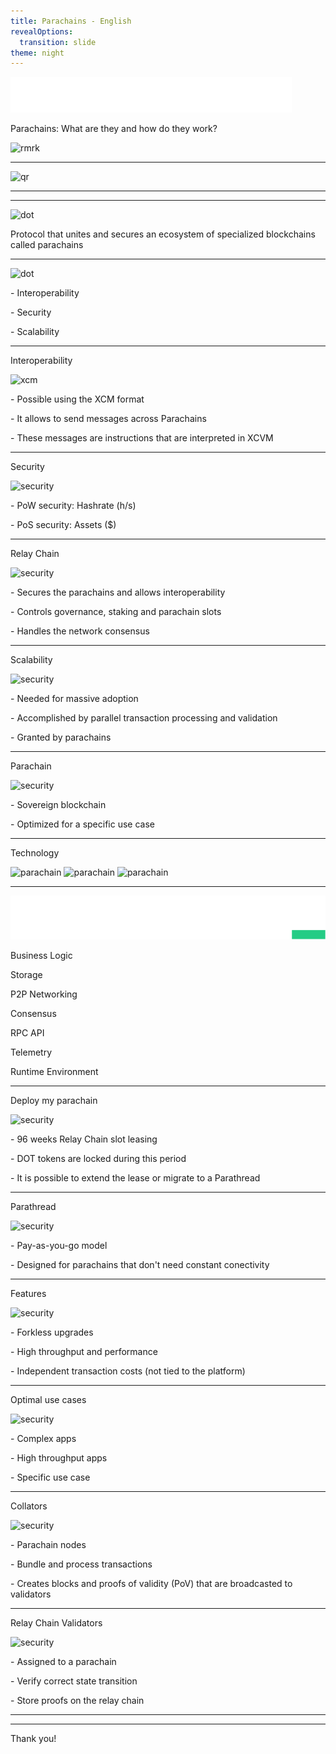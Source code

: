 ```yaml
---
title: Parachains - English
revealOptions:
  transition: slide
theme: night
---
```


<div class="w-full h-full">
  <div class="flex mr-auto pb-24">
    <img class="h-12" alt="labitconf" src="./assets/img/labitconf.svg">
  </div>
  <p class="pb-12">Parachains: What are they and how do they work?</p>
  <div class="flex mr-auto items-center">
    <img class="w-36 h-36 rounded-full" alt="rmrk" src="../assets/img/brech1.jpeg">
  </div>
</div>

----

<div class="flex flex-col w-full h-full justify-center items-center">
  <img class="w-6/12" alt="qr" src="../assets/img/qrcode.png">
</div>

---

<!-- .slide: data-background="../assets/img/parachains.svg" -->

----

<div class="flex flex-col w-full">
  <img class="h-20" alt="dot" src="../assets/img/polkadot-logo-white.svg">
  <p class="pt-8">Protocol that unites and secures an ecosystem of specialized blockchains called parachains</p>
</div>

----

<div class="flex flex-col w-full">
  <img class="h-20" alt="dot" src="../assets/img/polkadot-logo-white.svg">
  <div class="flex flex-col justify-start items-start w-full mt-12">
    <p>- Interoperability</p>
    <p>- Security</p>
    <p>- Scalability</p>
  </div>
</div>

----

<div class="w-full h-full">
  <p>Interoperability</p>
  <div class="flex justify-around h-full">
    <img class="h-80" alt="xcm" src="../assets/img/xcm.svg">
    <div class="flex flex-col min-h-full justify-around text-left">
      <p class="text-2xl">- Possible using the XCM format</p>
      <p class="text-2xl">- It allows to send messages across Parachains</p>
      <p class="text-2xl">- These messages are instructions that are interpreted in XCVM</p>
    </div>
  </div>
</div>

----

<div class="w-full h-full">
  <p>Security</p>
  <div class="flex justify-around h-full">
    <img class="h-80" alt="security" src="../assets/img/security.svg">
    <div class="flex flex-col min-h-full justify-around items-start">
      <p class="text-2xl">- PoW security: Hashrate (h/s)</p>
      <p class="text-2xl">- PoS security: Assets ($)</p>
    </div>
  </div>
</div>

----

<div class="w-full h-full">
  <p>Relay Chain</p>
  <div class="flex justify-between">
    <img class="w-4/12" alt="security" src="../assets/img/relay-chain.svg">
    <div class="flex flex-col w-6/12 justify-around text-left">
      <p class="text-2xl">- Secures the parachains and allows interoperability</p>
      <p class="text-2xl">- Controls governance, staking and parachain slots</p>
      <p class="text-2xl">- Handles the network consensus</p>
    </div>
  </div>
</div>

----

<div class="w-full h-full">
  <p>Scalability</p>
  <div class="flex justify-between">
    <img class="w-4/12" alt="security" src="../assets/img/scalable.svg">
    <div class="flex flex-col w-6/12 justify-around text-left">
      <p class="text-2xl">- Needed for massive adoption</p>
      <p class="text-2xl">- Accomplished by parallel transaction processing and validation</p>
      <p class="text-2xl">- Granted by parachains</p>
    </div>
  </div>
</div>

---

<div class="w-full h-full">
  <p>Parachain</p>
  <div class="flex w-full justify-around pt-8">
    <img class="w-4/12" alt="security" src="../assets/img/parachain-icon.svg">
    <div class="flex flex-col w-6/12 justify-around items-start text-left">
      <p class="text-2xl">- Sovereign blockchain</p>
      <p class="text-2xl">- Optimized for a specific use case</p>
    </div>
  </div>
</div>

----

<div class="w-full h-full">
  <p>Technology</p>
  <div class="flex justify-around h-full pt-20">
    <img class="w-3/12" alt="parachain" src="../assets/img/ferris-hand.svg">
    <img class="w-4/12" alt="parachain" src="../assets/img/substrate-logo.svg">
    <img class="w-2/12" alt="parachain" src="../assets/img/wasm-icon.png">
  </div>
</div>

----

<div class="flex justify-center h-full w-full p-6">
  <img class="h-12" alt="logo" src="./assets/img/substrate-logo.svg">
</div>

<div class="grid grid-cols-3 gap-6 bg-emerald-500 rounded-lg p-3">
  <div class="flex items-center p-6 rounded-lg shadow-md bg-emerald-700 shadow-emerald-600 h-16 col-span-3 mb-2">
    <p class="text-xl font-medium w-full m-auto">Business Logic</p>
  </div>
  <div class="flex items-center p-6 rounded-lg shadow-md bg-emerald-800 shadow-emerald-600 h-16">
    <p class="text-xl font-medium w-full m-auto">Storage</p>
  </div>
  <div class="flex items-center p-6 rounded-lg shadow-md bg-emerald-800 shadow-emerald-600 h-16">
    <p class="text-xl font-medium w-full m-auto">P2P Networking</p>
  </div>
  <div class="flex items-center p-6 rounded-lg shadow-md bg-emerald-800 shadow-emerald-600 h-16">
    <p class="text-xl font-medium w-full m-auto">Consensus</p>
  </div>
  <div class="flex items-center p-6 rounded-lg shadow-md bg-emerald-800 shadow-emerald-600 h-16">
    <p class="text-xl font-medium w-full m-auto">RPC API</p>
  </div>
    <div class="flex items-center p-6 rounded-lg shadow-md bg-emerald-800 shadow-emerald-600 h-16">
    <p class="text-xl font-medium w-full m-auto">Telemetry</p>
  </div>
  <div class="flex items-center p-6 rounded-lg shadow-md bg-emerald-800 shadow-emerald-600 h-16">
    <p class="text-xl font-medium w-full m-auto">Runtime Environment</p>
  </div>
</div>

----

<div class="w-full h-full">
  <p>Deploy my parachain</p>
  <div class="flex justify-between pt-8">
    <img class="w-3/12" alt="security" src="../assets/img/auction.svg">
    <div class="flex flex-col w-8/12 justify-around items-start text-left">
      <p class="text-2xl">- 96 weeks Relay Chain slot leasing</p>
      <p class="text-2xl">- DOT tokens are locked during this period</p>
      <p class="text-2xl">- It is possible to extend the lease or migrate to a Parathread</p>
    </div>
  </div>
</div>

----

<div class="w-full h-full">
  <p>Parathread</p>
  <div class="flex justify-between pt-8">
    <img class="w-3/12" alt="security" src="../assets/img/parathread.svg">
    <div class="flex flex-col w-8/12 justify-around items-start text-left">
      <p class="text-2xl">- Pay-as-you-go model</p>
      <p class="text-2xl">- Designed for parachains that don't need constant conectivity</p>
    </div>
  </div>
</div>

----

<div class="w-full h-full">
  <p>Features</p>
  <div class="flex justify-between pt-8">
    <img class="w-3/12" alt="security" src="../assets/img/single-chain.svg">
    <div class="flex flex-col w-8/12 justify-around items-start text-left">
      <p class="text-2xl">- Forkless upgrades</p>
      <p class="text-2xl">- High throughput and performance</p>
      <p class="text-2xl">- Independent transaction costs (not tied to the platform)</p>
    </div>
  </div>
</div>

----

<div class="w-full h-full">
  <p>Optimal use cases</p>
  <div class="flex w-full justify-around pt-8">
    <img class="w-4/12" alt="security" src="../assets/img/parachain-icon.svg">
    <div class="flex flex-col w-4/12 justify-around items-start text-left">
      <p class="text-2xl">- Complex apps</p>
      <p class="text-2xl">- High throughput apps</p>
      <p class="text-2xl">- Specific use case</p>
    </div>
  </div>
</div>

---

<div class="w-full h-full">
  <p>Collators</p>
  <div class="flex justify-between">
    <img class="w-4/12" alt="security" src="../assets/img/collator.svg">
    <div class="flex flex-col min-h-full justify-around text-left">
      <p class="text-2xl">- Parachain nodes</p>
      <p class="text-2xl">- Bundle and process transactions</p>
      <p class="text-2xl">- Creates blocks and proofs of validity (PoV) that are broadcasted to validators</p>
    </div>
  </div>
</div>

----

<div class="w-full h-full">
  <p>Relay Chain Validators</p>
  <div class="flex justify-around h-full">
    <img class="h-80" alt="security" src="../assets/img/validator.svg">
    <div class="flex flex-col min-h-full justify-around items-start">
      <p class="text-2xl">- Assigned to a parachain</p>
      <p class="text-2xl">- Verify correct state transition</p>
      <p class="text-2xl">- Store proofs on the relay chain</p>
    </div>
  </div>
</div>

----

<!-- .slide: data-background="../assets/img/parachains.svg" -->

----

<!-- .slide: data-background="../assets/img/parachains.svg" -->

<div class="flex flex-col w-full h-full justify-center items-center">
   <p>Thank you!</p>
</div>

